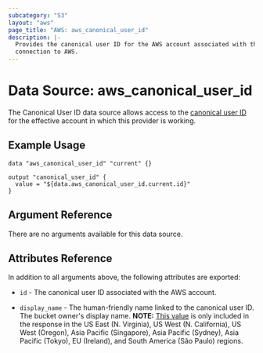 ```yaml
---
subcategory: "S3"
layout: "aws"
page_title: "AWS: aws_canonical_user_id"
description: |-
  Provides the canonical user ID for the AWS account associated with the provider
  connection to AWS.
---
```


# Data Source: aws_canonical_user_id

The Canonical User ID data source allows access to the [canonical user ID](http://docs.aws.amazon.com/general/latest/gr/acct-identifiers.html)
for the effective account in which this provider is working.  

## Example Usage

```hcl
data "aws_canonical_user_id" "current" {}

output "canonical_user_id" {
  value = "${data.aws_canonical_user_id.current.id}"
}
```

## Argument Reference

There are no arguments available for this data source.

## Attributes Reference

In addition to all arguments above, the following attributes are exported:

* `id` - The canonical user ID associated with the AWS account.

* `display_name` - The human-friendly name linked to the canonical user ID. The bucket owner's display name. **NOTE:** [This value](https://docs.aws.amazon.com/AmazonS3/latest/API/RESTServiceGET.html) is only included in the response in the US East (N. Virginia), US West (N. California), US West (Oregon), Asia Pacific (Singapore), Asia Pacific (Sydney), Asia Pacific (Tokyo), EU (Ireland), and South America (São Paulo) regions.
